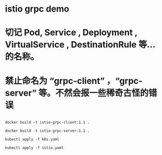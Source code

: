 # istio grpc demo

# 切记 Pod, Service , Deployment , VirtualService , DestinationRule 等... 的名称。
# 禁止命名为 “grpc-client” ，“grpc-server” 等。不然会报一些稀奇古怪的错误

```shell

docker build -t istio-grpc-client:1.1 .

docker build -t istio-grpc-server:1.1 .

kubectl apply -f k8s.yaml

kubectl apply -f istio.yaml

```
